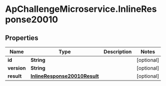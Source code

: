 # ApChallengeMicroservice.InlineResponse20010

## Properties
Name | Type | Description | Notes
------------ | ------------- | ------------- | -------------
**id** | **String** |  | [optional] 
**version** | **String** |  | [optional] 
**result** | [**InlineResponse20010Result**](InlineResponse20010Result.md) |  | [optional] 


